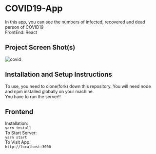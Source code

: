 # COVID19-App

In this app, you can see the numbers of infected, recovered and dead person of COVID19<br/>
FrontEnd: React <br/>

## Project Screen Shot(s)

![covid](https://user-images.githubusercontent.com/59021083/122061539-e69ea800-cdee-11eb-8151-ef582c3d9c20.png)

## Installation and Setup Instructions

To use, you need to clone(fork) down this repository. You will need node and npm installed globally on your machine.<br/>
You have to run the server!!

## Frontend

Installation:<br/>
`yarn install`<br/>
To Start Server:<br/>
`yarn start`<br/>
To Visit App:<br/>
`http://localhost:3000`
